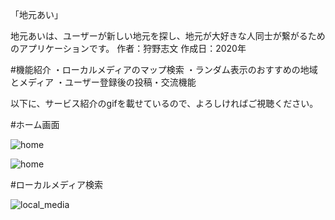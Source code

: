 「地元あい」

地元あいは、ユーザーが新しい地元を探し、地元が大好きな人同士が繋がるためのアプリケーションです。
作者：狩野志文
作成日：2020年

#機能紹介
・ローカルメディアのマップ検索
・ランダム表示のおすすめの地域とメディア
・ユーザー登録後の投稿・交流機能

以下に、サービス紹介のgifを載せているので、よろしければご視聴ください。

#ホーム画面


![home](https://user-images.githubusercontent.com/71757537/103740316-59367b00-503a-11eb-85de-782e9e2b68cf.gif)


![home](https://user-images.githubusercontent.com/71757537/103741351-3d33d900-503c-11eb-9234-cf6978b2f535.gif)


#ローカルメディア検索


![local_media](https://user-images.githubusercontent.com/71757537/103740974-94857980-503b-11eb-872a-48b98dfe634e.gif)


